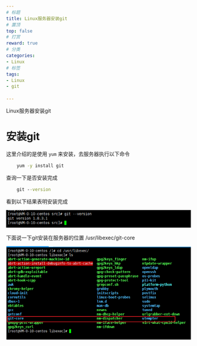 ```yaml
---
# 标题
title: Linux服务器安装git
# 置顶
top: false
# 打赏
reward: true
# 分类
categories:
- Linux
# 标签
tags:
- Linux
- git

---
```

Linux服务器安装git

<!-- more -->
安装git
=================

这里介绍的是使用 `yum` 来安装，去服务器执行以下命令
``` cmd
    yum -y install git
```

查询一下是否安装完成

``` cmd
    git --version
```

看到以下结果表明安装完成

![linux-git](/images/linux-git.png)

下面说一下git安装在服务器的位置 /usr/libexec/git-core

![linux-git-azdz](/images/linux-git-azdz.jpg)





